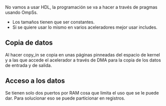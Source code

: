 No vamos a usar HDL, la programación se va a hacer a través de pragmas usando OmpSs.

- Los tamaños tienen que ser constantes.
- Si se quiere usar lo mismo en varios aceleradores mejor usar includes.

## Copia de datos

Al hacer copy_in se copia en unas páginas pinneadas del espacio de kernel y a las que accede el acelerador a través de DMA para la copia de los datos de entrada y de salida.

## Acceso a los datos

Se tienen solo dos puertos por RAM cosa que limita el uso que se le puede dar. Para solucionar eso se puede particionar en registros.